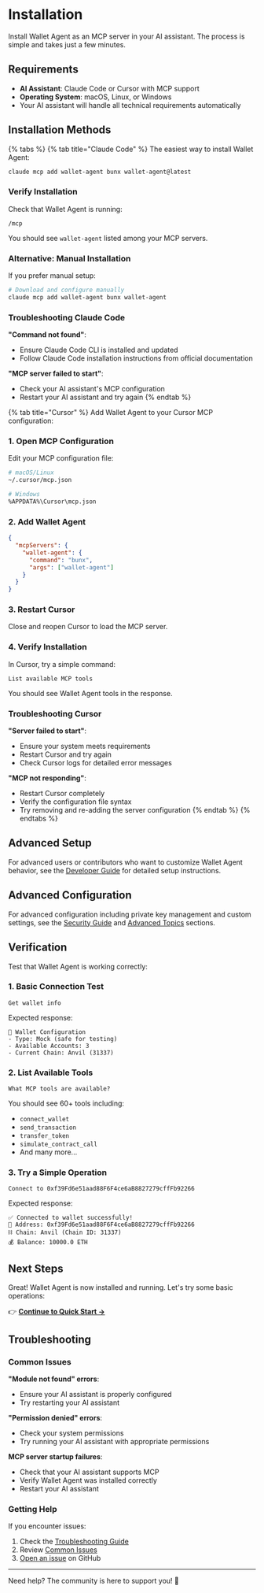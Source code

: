 # Installation

Install Wallet Agent as an MCP server in your AI assistant. The process is simple and takes just a few minutes.

## Requirements

- **AI Assistant**: Claude Code or Cursor with MCP support
- **Operating System**: macOS, Linux, or Windows
- Your AI assistant will handle all technical requirements automatically

## Installation Methods

{% tabs %}
{% tab title="Claude Code" %}
The easiest way to install Wallet Agent:

```bash
claude mcp add wallet-agent bunx wallet-agent@latest
```

### Verify Installation

Check that Wallet Agent is running:

```
/mcp
```

You should see `wallet-agent` listed among your MCP servers.

### Alternative: Manual Installation

If you prefer manual setup:

```bash
# Download and configure manually
claude mcp add wallet-agent bunx wallet-agent
```

### Troubleshooting Claude Code

**"Command not found"**:
- Ensure Claude Code CLI is installed and updated
- Follow Claude Code installation instructions from official documentation

**"MCP server failed to start"**:
- Check your AI assistant's MCP configuration
- Restart your AI assistant and try again
{% endtab %}

{% tab title="Cursor" %}
Add Wallet Agent to your Cursor MCP configuration:

### 1. Open MCP Configuration

Edit your MCP configuration file:

```bash
# macOS/Linux
~/.cursor/mcp.json

# Windows  
%APPDATA%\Cursor\mcp.json
```

### 2. Add Wallet Agent

```json
{
  "mcpServers": {
    "wallet-agent": {
      "command": "bunx",
      "args": ["wallet-agent"]
    }
  }
}
```

### 3. Restart Cursor

Close and reopen Cursor to load the MCP server.

### 4. Verify Installation

In Cursor, try a simple command:
```
List available MCP tools
```

You should see Wallet Agent tools in the response.

### Troubleshooting Cursor

**"Server failed to start"**:
- Ensure your system meets requirements
- Restart Cursor and try again
- Check Cursor logs for detailed error messages

**"MCP not responding"**:
- Restart Cursor completely
- Verify the configuration file syntax
- Try removing and re-adding the server configuration
{% endtab %}
{% endtabs %}

## Advanced Setup

For advanced users or contributors who want to customize Wallet Agent behavior, see the [Developer Guide](../developer-guide/) for detailed setup instructions.

## Advanced Configuration

For advanced configuration including private key management and custom settings, see the [Security Guide](../user-guide/security.md) and [Advanced Topics](../advanced/) sections.

## Verification

Test that Wallet Agent is working correctly:

### 1. Basic Connection Test

```
Get wallet info
```

Expected response:
```
🔧 Wallet Configuration
- Type: Mock (safe for testing)
- Available Accounts: 3
- Current Chain: Anvil (31337)
```

### 2. List Available Tools

```
What MCP tools are available?
```

You should see 60+ tools including:
- `connect_wallet`
- `send_transaction`  
- `transfer_token`
- `simulate_contract_call`
- And many more...

### 3. Try a Simple Operation

```
Connect to 0xf39Fd6e51aad88F6F4ce6aB8827279cffFb92266
```

Expected response:
```
✅ Connected to wallet successfully!
📍 Address: 0xf39Fd6e51aad88F6F4ce6aB8827279cffFb92266
⛓️ Chain: Anvil (Chain ID: 31337)
💰 Balance: 10000.0 ETH
```

## Next Steps

Great! Wallet Agent is now installed and running. Let's try some basic operations:

👉 **[Continue to Quick Start →](quick-start.md)**

## Troubleshooting

### Common Issues

**"Module not found" errors**:
- Ensure your AI assistant is properly configured
- Try restarting your AI assistant

**"Permission denied" errors**:
- Check your system permissions
- Try running your AI assistant with appropriate permissions

**MCP server startup failures**:
- Check that your AI assistant supports MCP
- Verify Wallet Agent was installed correctly
- Restart your AI assistant

### Getting Help

If you encounter issues:
1. Check the [Troubleshooting Guide](../resources/troubleshooting.md)
2. Review [Common Issues](../resources/faq.md)
3. [Open an issue](https://github.com/wallet-agent/wallet-agent/issues) on GitHub

---

Need help? The community is here to support you! 💪